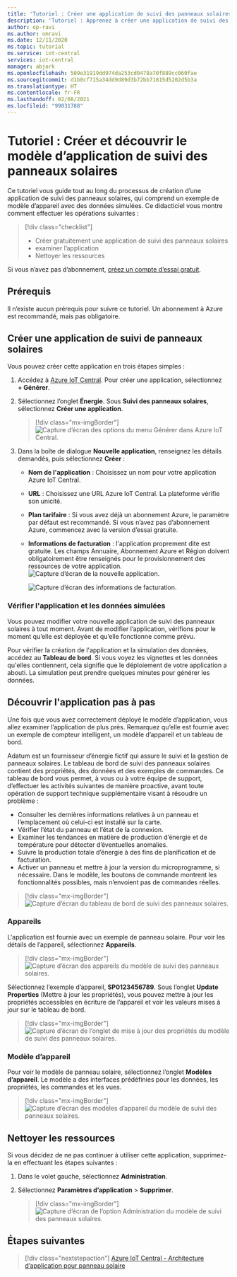 ```yaml
---
title: 'Tutoriel : Créer une application de suivi des panneaux solaires avec Azure IoT Central'
description: 'Tutoriel : Apprenez à créer une application de suivi des panneaux solaires à l’aide de modèles d’application Azure IoT Central.'
author: op-ravi
ms.author: omravi
ms.date: 12/11/2020
ms.topic: tutorial
ms.service: iot-central
services: iot-central
manager: abjork
ms.openlocfilehash: 509e31919dd974da253cd0478a70f889cc060fae
ms.sourcegitcommit: d1b0cf715a34dd9d89d3b72bb71815d5202d5b3a
ms.translationtype: HT
ms.contentlocale: fr-FR
ms.lasthandoff: 02/08/2021
ms.locfileid: "99831788"
---
```

# <a name="tutorial-create-and-explore-the-solar-panel-monitoring-app-template"></a>Tutoriel : Créer et découvrir le modèle d’application de suivi des panneaux solaires 

Ce tutoriel vous guide tout au long du processus de création d’une application de suivi des panneaux solaires, qui comprend un exemple de modèle d’appareil avec des données simulées. Ce didacticiel vous montre comment effectuer les opérations suivantes :


> [!div class="checklist"]
> * Créer gratuitement une application de suivi des panneaux solaires
> * examiner l’application
> * Nettoyer les ressources


Si vous n’avez pas d’abonnement, [créez un compte d’essai gratuit](https://azure.microsoft.com/free).

## <a name="prerequisites"></a>Prérequis

Il n’existe aucun prérequis pour suivre ce tutoriel. Un abonnement à Azure est recommandé, mais pas obligatoire.


## <a name="create-a-solar-panel-monitoring-app"></a>Créer une application de suivi de panneaux solaires 

Vous pouvez créer cette application en trois étapes simples :

1. Accédez à [Azure IoT Central](https://apps.azureiotcentral.com). Pour créer une application, sélectionnez **+ Générer**. 

1. Sélectionnez l’onglet **Énergie**. Sous **Suivi des panneaux solaires**, sélectionnez **Créer une application**. 

    > [!div class="mx-imgBorder"]
    > ![Capture d’écran des options du menu Générer dans Azure IoT Central.](media/tutorial-iot-central-solar-panel/solar-panel-build.png)
  
1. Dans la boîte de dialogue **Nouvelle application**, renseignez les détails demandés, puis sélectionnez **Créer** :
    * **Nom de l'application** : Choisissez un nom pour votre application Azure IoT Central. 
    * **URL** : Choisissez une URL Azure IoT Central. La plateforme vérifie son unicité.
    * **Plan tarifaire** : Si vous avez déjà un abonnement Azure, le paramètre par défaut est recommandé. Si vous n’avez pas d’abonnement Azure, commencez avec la version d’essai gratuite.
    * **Informations de facturation** : l'application proprement dite est gratuite. Les champs Annuaire, Abonnement Azure et Région doivent obligatoirement être renseignés pour le provisionnement des ressources de votre application.
        ![Capture d’écran de la nouvelle application.](media/tutorial-iot-central-solar-panel/solar-panel-create-app.png)
        
        ![Capture d’écran des informations de facturation.](media/tutorial-iot-central-solar-panel/solar-panel-create-app-billinginfo.png)


### <a name="verify-the-application-and-simulated-data"></a>Vérifier l'application et les données simulées

Vous pouvez modifier votre nouvelle application de suivi des panneaux solaires à tout moment. Avant de modifier l’application, vérifions pour le moment qu’elle est déployée et qu’elle fonctionne comme prévu.

Pour vérifier la création de l'application et la simulation des données, accédez au **Tableau de bord**. Si vous voyez les vignettes et les données qu'elles contiennent, cela signifie que le déploiement de votre application a abouti. La simulation peut prendre quelques minutes pour générer les données. 

## <a name="application-walk-through"></a>Découvrir l'application pas à pas
Une fois que vous avez correctement déployé le modèle d’application, vous allez examiner l’application de plus près. Remarquez qu’elle est fournie avec un exemple de compteur intelligent, un modèle d’appareil et un tableau de bord.

Adatum est un fournisseur d’énergie fictif qui assure le suivi et la gestion de panneaux solaires. Le tableau de bord de suivi des panneaux solaires contient des propriétés, des données et des exemples de commandes. Ce tableau de bord vous permet, à vous ou à votre équipe de support, d’effectuer les activités suivantes de manière proactive, avant toute opération de support technique supplémentaire visant à résoudre un problème :
* Consulter les dernières informations relatives à un panneau et l’emplacement où celui-ci est installé sur la carte.
* Vérifier l’état du panneau et l’état de la connexion.
* Examiner les tendances en matière de production d’énergie et de température pour détecter d’éventuelles anomalies.
* Suivre la production totale d’énergie à des fins de planification et de facturation.
* Activer un panneau et mettre à jour la version du microprogramme, si nécessaire. Dans le modèle, les boutons de commande montrent les fonctionnalités possibles, mais n’envoient pas de commandes réelles.

> [!div class="mx-imgBorder"]
> ![Capture d’écran du tableau de bord de suivi des panneaux solaires.](media/tutorial-iot-central-solar-panel/solar-panel-dashboard.png)

### <a name="devices"></a>Appareils
L'application est fournie avec un exemple de panneau solaire. Pour voir les détails de l’appareil, sélectionnez **Appareils**.

> [!div class="mx-imgBorder"]
> ![Capture d’écran des appareils du modèle de suivi des panneaux solaires.](media/tutorial-iot-central-solar-panel/solar-panel-device.png)

Sélectionnez l’exemple d’appareil, **SP0123456789**. Sous l’onglet **Update Properties** (Mettre à jour les propriétés), vous pouvez mettre à jour les propriétés accessibles en écriture de l’appareil et voir les valeurs mises à jour sur le tableau de bord. 

> [!div class="mx-imgBorder"]
> ![Capture d’écran de l’onglet de mise à jour des propriétés du modèle de suivi des panneaux solaires.](media/tutorial-iot-central-solar-panel/solar-panel-device-properties.png)


### <a name="device-template"></a>Modèle d’appareil
Pour voir le modèle de panneau solaire, sélectionnez l’onglet **Modèles d’appareil**. Le modèle a des interfaces prédéfinies pour les données, les propriétés, les commandes et les vues.

> [!div class="mx-imgBorder"]
> ![Capture d’écran des modèles d’appareil du modèle de suivi des panneaux solaires.](media/tutorial-iot-central-solar-panel/solar-panel-device-templates.png)


## <a name="clean-up-resources"></a>Nettoyer les ressources
Si vous décidez de ne pas continuer à utiliser cette application, supprimez-la en effectuant les étapes suivantes :

1. Dans le volet gauche, sélectionnez **Administration**.
1. Sélectionnez **Paramètres d’application** > **Supprimer**. 

    > [!div class="mx-imgBorder"]
    > ![Capture d’écran de l’option Administration du modèle de suivi des panneaux solaires.](media/tutorial-iot-central-solar-panel/solar-panel-delete-app.png)

## <a name="next-steps"></a>Étapes suivantes
 
> [!div class="nextstepaction"]
> [Azure IoT Central - Architecture d’application pour panneau solaire](./concept-iot-central-solar-panel-app.md)

